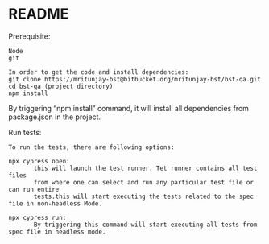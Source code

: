 # README #

Prerequisite:

	Node
	git

	In order to get the code and install dependencies:
	git clone https://mritunjay-bst@bitbucket.org/mritunjay-bst/bst-qa.git
	cd bst-qa (project directory)
	npm install

By triggering “npm install” command, it will install all dependencies from package.json in the project.

Run tests:

	To run the tests, there are following options:
	
	npx cypress open: 
		   this will launch the test runner. Tet runner contains all test files  
           from where one can select and run any particular test file or can run entire 
           tests.this will start executing the tests related to the spec file in non-headless Mode.
		   
	npx cypress run:
	       By triggering this command will start executing all tests from spec file in headless mode.


	
